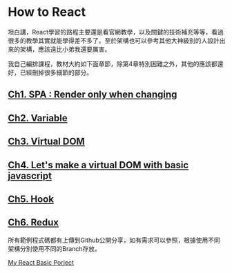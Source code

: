 # How to React

坦白講，React學習的路程主要還是看官網教學，以及關鍵的技術補充等等，看過很多的教學其實就能學得差不多了，至於架構也可以參考其他大神級別的人設計出來的架構，應該遠比小弟我還要厲害。

我自己編排課程，教材大約如下面章節，除第4章特別困難之外，其他的應該都還好，已經刪掉很多細節的部分。

## [Ch1. SPA : Render only when changing](https://github.com/Alien663/React-Tutorial/blob/main/ch1.md)
## [Ch2. Variable](https://github.com/Alien663/React-Tutorial/blob/main/ch1.md)
## [Ch3. Virtual DOM](https://github.com/Alien663/React-Tutorial/blob/main/ch1.md)
## [Ch4. Let's make a virtual DOM with basic javascript](https://github.com/Alien663/React-Tutorial/blob/main/ch1.md)
## [Ch5. Hook](https://github.com/Alien663/React-Tutorial/blob/main/ch1.md)
## [Ch6. Redux](https://github.com/Alien663/React-Tutorial/blob/main/ch1.md)

所有範例程式碼都有上傳到Github公開分享，如有需求可以參照，根據使用不同架構分別使用不同的Branch存放。

[My React Basic Porject](https://github.com/Alien663/React/tree/main)